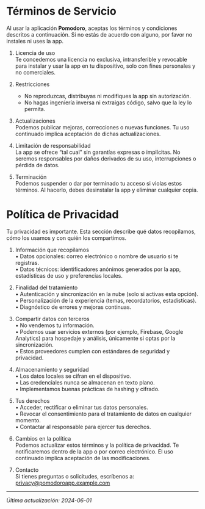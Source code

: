 # Términos de Servicio

Al usar la aplicación **Pomodoro**, aceptas los términos y condiciones descritos a continuación. Si no estás de acuerdo con alguno, por favor no instales ni uses la app.

1. Licencia de uso  
   Te concedemos una licencia no exclusiva, intransferible y revocable para instalar y usar la app en tu dispositivo, solo con fines personales y no comerciales.

2. Restricciones  
   - No reproduzcas, distribuyas ni modifiques la app sin autorización.  
   - No hagas ingeniería inversa ni extraigas código, salvo que la ley lo permita.

3. Actualizaciones  
   Podemos publicar mejoras, correcciones o nuevas funciones. Tu uso continuado implica aceptación de dichas actualizaciones.

4. Limitación de responsabilidad  
   La app se ofrece “tal cual” sin garantías expresas o implícitas. No seremos responsables por daños derivados de su uso, interrupciones o pérdida de datos.

5. Terminación  
   Podemos suspender o dar por terminado tu acceso si violas estos términos. Al hacerlo, debes desinstalar la app y eliminar cualquier copia.

# Política de Privacidad

Tu privacidad es importante. Esta sección describe qué datos recopilamos, cómo los usamos y con quién los compartimos.

1. Información que recopilamos  
   • Datos opcionales: correo electrónico o nombre de usuario si te registras.  
   • Datos técnicos: identificadores anónimos generados por la app, estadísticas de uso y preferencias locales.  

2. Finalidad del tratamiento  
   • Autenticación y sincronización en la nube (solo si activas esta opción).  
   • Personalización de la experiencia (temas, recordatorios, estadísticas).  
   • Diagnóstico de errores y mejoras continuas.  

3. Compartir datos con terceros  
   • No vendemos tu información.  
   • Podemos usar servicios externos (por ejemplo, Firebase, Google Analytics) para hospedaje y análisis, únicamente si optas por la sincronización.  
   • Estos proveedores cumplen con estándares de seguridad y privacidad.

4. Almacenamiento y seguridad  
   • Los datos locales se cifran en el dispositivo.  
   • Las credenciales nunca se almacenan en texto plano.  
   • Implementamos buenas prácticas de hashing y cifrado.

5. Tus derechos  
   • Acceder, rectificar o eliminar tus datos personales.  
   • Revocar el consentimiento para el tratamiento de datos en cualquier momento.  
   • Contactar al responsable para ejercer tus derechos.

6. Cambios en la política  
   Podemos actualizar estos términos y la política de privacidad. Te notificaremos dentro de la app o por correo electrónico. El uso continuado implica aceptación de las modificaciones.

7. Contacto  
   Si tienes preguntas o solicitudes, escríbenos a: privacy@pomodoroapp.example.com

---
*Última actualización: 2024-06-01*
